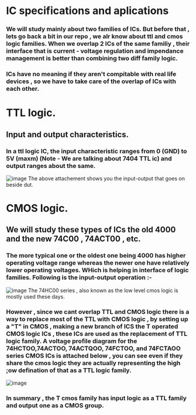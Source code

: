 # IC specifications and aplications 
###  We will study mainly about two families of ICs. But before that , lets go back a bit in our repo , we alr know about ttl and cmos logic families. When we overlap 2 ICs of the same familiy , their interface that is current - voltage regulation and impendance management is better than combining two diff family logic. 
### ICs have no meaning if they aren't compitable with real life devices , so we have to take care of the overlap of ICs with each other.
# TTL logic.
## Input and output characteristics.
### In a ttl logic IC, the input characteristic ranges from 0 (GND) to 5V (maxm) (Note - We are talking about 7404 TTL ic) and output ranges about the same. 
![image](https://github.com/user-attachments/assets/bbf1bba7-e0d3-4836-8e0b-04cef6ff91eb)
The above attachement shows you the input-output that goes on beside dut.
# CMOS logic.
## We will study these types of ICs the old 4000 and the new 74C00 , 74ACT00 , etc.
### The more typical one or the oldest one being 4000 has higher operating voltage range whereas the newer one have relatively lower operating voltages. WHich is helping in interface of logic families. Following is the input-output operation :-
![image](https://github.com/user-attachments/assets/23e35f58-af44-4f02-a560-a0258ca2420e)
The 74HC00 series , also known as the low level cmos logic is mostly used these days.

### However , since we cant overlap TTL and CMOS logic there is a way to replace most of the TTL with CMOS logic , by setting up a "T" in CMOS , making a new branch of ICS the T operated CMOS logic ICs , these ICs are used as the replacement of TTL logic family. A voltage profile diagram for the 74HCTOO,74ACTOO, 74ACTQOO, 74FCTOO, and 74FCTAOO series CMOS ICs is attached below , you can see even if they share the cmos logic they are actually representing the high ;ow defination of that as a TTL logic family.
![image](https://github.com/user-attachments/assets/0c6e1e56-f752-450a-9065-1e9fab053729)
### In summary , the T cmos family has input logic as a TTL family and output one as a CMOS group.
